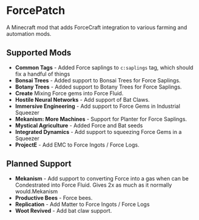 # ForcePatch

A Minecraft mod that adds ForceCraft integration to various farming and automation mods.

## Supported Mods

- **Common Tags** - Added Force saplings to `c:saplings` tag, which should fix a handful of things
- **Bonsai Trees** - Added support to Bonsai Trees for Force Saplings.
- **Botany Trees** - Added support to Botany Trees for Force Saplings.
- **Create** Mixing Force gems into Force Fluid.
- **Hostile Neural Networks** - Add support of Bat Claws.
- **Immersive Engineering** - Add support to Force Gems in Industrial Squeezer
- **Mekanism: More Machines** - Support for Planter for Force Saplings.
- **Mystical Agriculture** - Added Force and Bat seeds
- **Integrated Dynamics** - Add support to squeezing Force Gems in a Squeezer
- **ProjectE** - Add EMC to Force Ingots / Force Logs.

## Planned Support
- **Mekanism** - Add support to converting Force into a gas when can be Condestrated into Force Fluid. Gives 2x as much as it normally would.Mekanism 
- **Productive Bees** - Force bees.
- **Replication** - Add Matter to Force Ingots / Force Logs
- **Woot Revived** - Add bat claw support.


